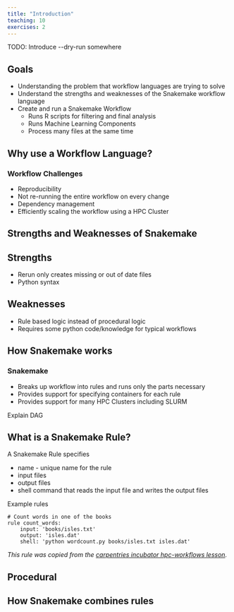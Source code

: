 ```yaml
---
title: "Introduction"
teaching: 10
exercises: 2
---
```


TODO: Introduce --dry-run somewhere

## Goals
- Understanding the problem that workflow languages are trying to solve
- Understand the strengths and weaknesses of the Snakemake workflow language
- Create and run a Snakemake Workflow
  - Runs R scripts for filtering and final analysis
  - Runs Machine Learning Components
  - Process many files at the same time

## Why use a Workflow Language?
### Workflow Challenges
- Reproducibility
- Not re-running the entire workflow on every change
- Dependency management
- Efficiently scaling the workflow using a HPC Cluster



## Strengths and Weaknesses of Snakemake

## Strengths
- Rerun only creates missing or out of date files
- Python syntax

## Weaknesses
- Rule based logic instead of procedural logic
- Requires some python code/knowledge for typical workflows


## How Snakemake works

### Snakemake
- Breaks up workflow into rules and runs only the parts necessary
- Provides support for specifying containers for each rule
- Provides support for many HPC Clusters including SLURM

Explain DAG

## What is a Snakemake Rule?

A Snakemake Rule specifies

- name - unique name for the rule
- input files
- output files
- shell command that reads the input file and writes the output files


Example rules
```
# Count words in one of the books
rule count_words:
    input: 'books/isles.txt'
    output: 'isles.dat'
    shell: 'python wordcount.py books/isles.txt isles.dat'
```
_This rule was copied from the [carpentries incubator hpc-workflows lesson](https://carpentries-incubator.github.io/hpc-workflows/02-snakefiles/index.html)._

## Procedural 

## How Snakemake combines rules


